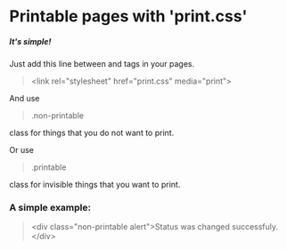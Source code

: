 # Printable pages with 'print.css'
##### It's simple!
Just add this line between **<head>** and **</head>** tags in your pages.
> &lt;link rel=&quot;stylesheet&quot; href=&quot;print.css&quot; media=&quot;print&quot;&gt;

And use
> .non-printable

class for things that you do not want to print.

Or use 
> .printable

class for invisible things that you want to print.


### A simple example:
> &lt;div class=&quot;non-printable alert&quot;&gt;Status was changed successfuly.&lt;/div&gt;